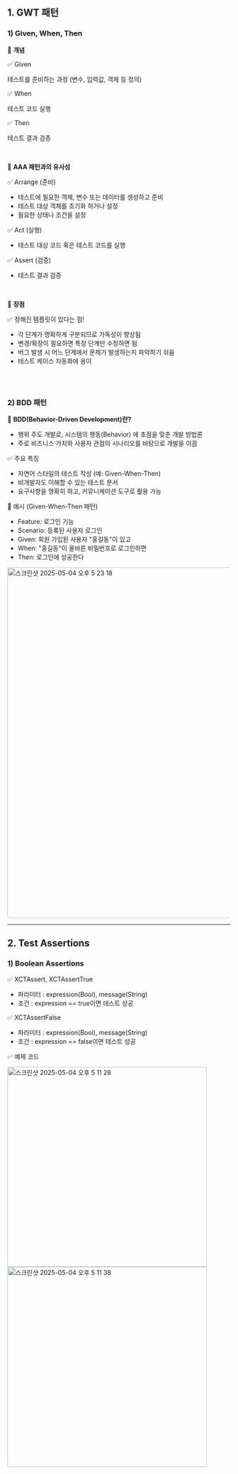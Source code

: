 ## 1. GWT 패턴
### 1) Given, When, Then
🧩 **개념**

✅ Given

테스트를 준비하는 과정 (변수, 입력값, 객체 등 정의)
     
✅ When

테스트 코드 실행

✅ Then

테스트 결과 검증

<br>

🧩 **AAA 패턴과의 유사성**

✅ Arrange (준비)

- 테스트에 필요한 객체, 변수 또는 데이터를 생성하고 준비
- 테스트 대상 객체를 초기화 하거나 설정
- 필요한 상태나 조건을 설정
  
✅ Act (실행)
- 테스트 대상 코드 혹은 테스트 코드를 실행

✅ Assert (검증)
- 테스트 결과 검증

<br>

🧩 **장점**

✅ 정해진 템플릿이 있다는 점!

- 각 단계가 명확하게 구분되므로 가독성이 향상됨
- 변경/확장이 필요하면 특정 단계만 수정하면 됨
- 버그 발생 시 어느 단계에서 문제가 발생하는지 파악하기 쉬움
- 테스트 케이스 자동화에 용이

<br><br>
     
### 2) BDD 패턴
🧩 **BDD(Behavior-Driven Development)란?**

- 행위 주도 개발로, 시스템의 행동(Behavior) 에 초점을 맞춘 개발 방법론
- 주로 비즈니스 가치와 사용자 관점의 시나리오를 바탕으로 개발을 이끔


✅ 주요 특징

- 자연어 스타일의 테스트 작성 (예: Given-When-Then)
- 비개발자도 이해할 수 있는 테스트 문서
- 요구사항을 명확히 하고, 커뮤니케이션 도구로 활용 가능


🧪 예시 (Given-When-Then 패턴)
- Feature: 로그인 기능
- Scenario: 등록된 사용자 로그인
- Given: 회원 가입된 사용자 "홍길동"이 있고
- When: "홍길동"이 올바른 비밀번호로 로그인하면
- Then: 로그인에 성공한다

<img width="789" alt="스크린샷 2025-05-04 오후 5 23 18" src="https://github.com/user-attachments/assets/5cce300b-f9dd-4fe7-b3d4-993d9093b7db" />

---
## 2. Test Assertions
### 1) Boolean Assertions
✅ XCTAssert, XCTAssertTrue

  - 파라미터 : expression(Bool), message(String)
  - 조건 : expression == true이면 테스트 성공

✅ XCTAssertFalse

  - 파라미터 : expression(Bool), message(String)
  - 조건 : expression == false이면 테스트 성공
     
✅ 예제 코드

<img width="450" alt="스크린샷 2025-05-04 오후 5 11 28" src="https://github.com/user-attachments/assets/a1a218e1-4dc1-499d-8690-7bf6074f138c" />

<img width="450" alt="스크린샷 2025-05-04 오후 5 11 38" src="https://github.com/user-attachments/assets/f361761f-e086-4836-8126-435a2f81b745" />
